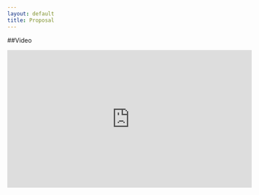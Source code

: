 ```yaml
---
layout: default
title: Proposal
---
```

##Video
<iframe width="560" height="315" src="https://www.youtube.com/embed/fx8xDqEMQd0" frameborder="0" allowfullscreen></iframe>
